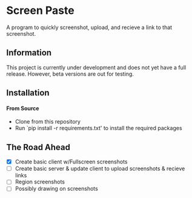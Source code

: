 # Screen Paste
A program to quickly screenshot, upload, and recieve a link to that screenshot.

## Information
This project is currently under development and does not yet have a full release. However, beta versions are out for testing.

## Installation
#### From Source
* Clone from this repository
* Run `pip install -r requirements.txt' to install the required packages

## The Road Ahead
- [x] Create basic client w/Fullscreen screenshots
- [ ] Create basic server & update client to upload screenshots & recieve links
- [ ] Region screenshots
- [ ] Possibly drawing on screenshots
